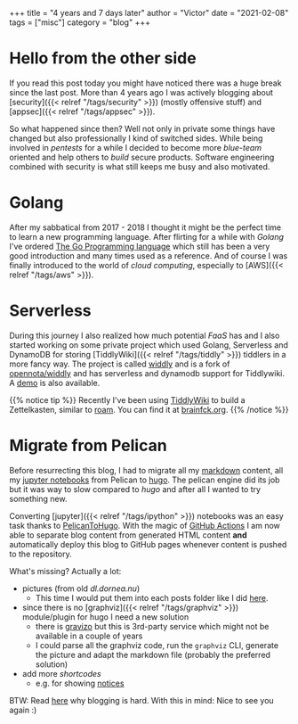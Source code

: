 +++
title = "4 years and 7 days later"
author = "Victor"
date = "2021-02-08"
tags = ["misc"] 
category = "blog"
+++

# Hello from the other side

If you read this post today you might have noticed there was a huge break since the last post. More than 4 years ago I was actively blogging about [security]({{< relref "/tags/security" >}}) (mostly offensive stuff) and [appsec]({{< relref "/tags/appsec" >}}). 

So what happened since then? Well not only in private some things have changed but also professionally I kind of switched sides. While being involved in *pentests* for a while I decided to become more *blue-team* oriented and help others to *build* secure products. Software engineering combined with security is what still keeps me busy and also motivated. 

# Golang

After my sabbatical from 2017 - 2018 I thought it might be the perfect time to learn a new programming language. After flirting for a while with *Golang* I've ordered [The Go Programming language](https://www.goodreads.com/book/show/25080953-the-go-programming-language) which still has been a very good introduction and many times used as a reference. And of course I was finally introduced to the world of *cloud computing*, especially to [AWS]({{< relref "/tags/aws" >}}). 

# Serverless

During this journey I also realized how much potential *FaaS* has and I also started working on some private project which used Golang, Serverless and DynamoDB for storing [TiddlyWiki]({{< relref "/tags/tiddly" >}}) tiddlers in a more fancy way. The project is called [widdly](https://github.com/dorneanu/widdly) and is a fork of [opennota/widdly](https://gitlab.com/opennota/widdly) and has serverless and dynamodb support for Tiddlywiki. A [demo](https://tiddly.info/serverless) is also available. 

{{% notice tip %}}
Recently I've been using [TiddlyWiki](https://tiddlywiki.com/) to build a Zettelkasten, similar to [roam](https://roamresearch.com/). You can find it at [brainfck.org](https://brainfck.org).
{{% /notice %}}
 
# Migrate from Pelican

Before resurrecting this blog, I had to migrate all my [markdown](https://github.com/dorneanu/blog/tree/master/content/posts) content, all my [jupyter notebooks](https://github.com/dorneanu/blog/tree/master/content/jupyter) from Pelican to [hugo](https://gohugo.io/). The pelican engine did its job but it was way to slow compared to *hugo* and after all I wanted to try something new.

Converting [jupyter]({{< relref "/tags/ipython" >}}) notebooks was an easy task thanks to [PelicanToHugo](https://github.com/anthonynelzin/PelicanToHugo). With the magic of [GitHub Actions](https://github.com/dorneanu/blog/blob/master/.github/workflows/main.yml) I am now able to separate blog content from generated HTML content **and** automatically deploy this blog to GitHub pages whenever content is pushed to the repository.

What's missing? Actually a lot:

* pictures (from old *dl.dornea.nu*) 
  + This time I would put them into each posts folder like I did [here](https://github.com/dorneanu/blog/tree/master/static/posts/2015-10-02-manage-a-pki-using-openssl). 
* since there is no [graphviz]({{< relref "/tags/graphviz" >}}) module/plugin for hugo I need a new solution
  + there is [gravizo](http://www.gravizo.com/) but this is 3rd-party service which might not be available in a couple of years
  + I could parse all the graphviz code, run the `graphviz` CLI, generate the picture and adapt the markdown file (probably the preferred solution)
* add more *shortcodes*
  + e.g. for showing [notices](https://github.com/dorneanu/blog/blob/master/layouts/shortcodes/notice.html)

BTW: Read [here](https://jawher.me/5-years-3-days-later/) why blogging is hard. With this in mind: Nice to see you again :)  
